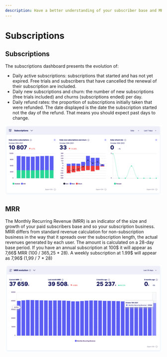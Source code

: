 ```yaml
---
description: Have a better understanding of your subscriber base and MRR evolution
---
```


# Subscriptions

## Subscriptions

The subscriptions dashboard presents the evolution of:

* Daily active subscriptions: subscriptions that started and has not yet expired. Free trials and subscribers that have cancelled the renewal of their subscription are included.
* Daily new subscriptions and churn: the number of new subscriptions (free trials included) and churns (subscriptions ended) per day.
* Daily refund rates: the proportion of subscriptions initially taken that were refunded. The date displayed is the date the subscription started not the day of the refund. That means you should expect past days to change.&#x20;

![](<../../.gitbook/assets/Capture d’écran 2021-10-20 à 11.49.38.png>)

## MRR

The Monthly Recurring Revenue (MRR) is an indicator of the size and growth of your paid subscribers base and so your subscription business. MRR differs from standard revenue calculation for non-subscription business in the way that it spreads over the subscription length, the actual revenues generated by each user. The amount is calculated on a 28-day base period. If you have an annual subscription at 100$ it will appear as 7,66$ MRR (100 / 365,25 \* 28). A weekly subscription at 1.99$ will appear as 7,96$ (1,99 / 7 \* 28)

![](<../../.gitbook/assets/Capture d’écran 2021-10-20 à 14.11.58.png>)
